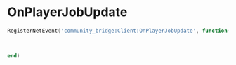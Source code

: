 # OnPlayerJobUpdate

```lua
RegisterNetEvent('community_bridge:Client:OnPlayerJobUpdate', function(JobName, JobLabel, JobGradeName, JobGradeLevel)



end)
```
